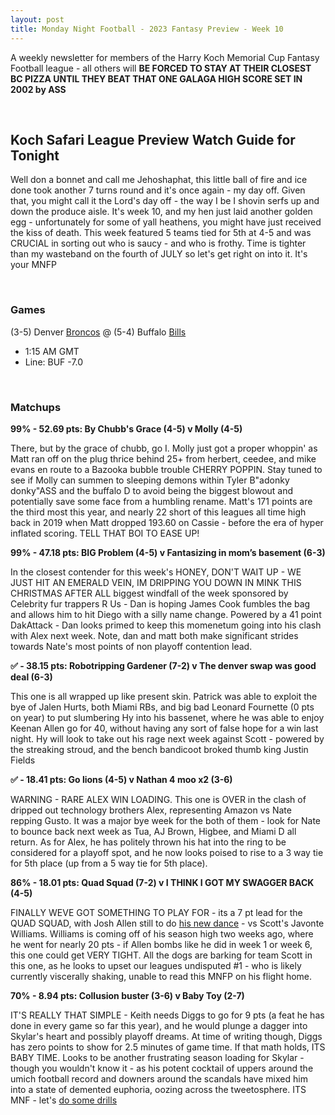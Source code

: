 ```yaml
---
layout: post
title: Monday Night Football - 2023 Fantasy Preview - Week 10
---
```


A weekly newsletter for members of the Harry Koch Memorial Cup Fantasy Football league - all others will **BE FORCED TO STAY AT THEIR CLOSEST BC PIZZA UNTIL THEY BEAT THAT ONE GALAGA HIGH SCORE SET IN 2002 by ASS**

<br/>

## Koch Safari League Preview Watch Guide for Tonight

Well don a bonnet and call me Jehoshaphat, this little ball of fire and ice done took another 7 turns round and it's once again - my day off. Given that, you might call it the Lord's day off - the way I be I shovin serfs up and down the produce aisle. It's week 10, and my hen just laid another golden egg - unfortunately for some of yall heathens, you might have just received the kiss of death. This week featured 5 teams tied for 5th at 4-5 and was CRUCIAL in sorting out who is saucy - and who is frothy. Time is tighter than my wasteband on the fourth of JULY so let's get right on into it. It's your MNFP 

<br/>

### Games
(3-5) Denver [Broncos](https://www.fodors.com/wp-content/uploads/2020/01/FlippedHERO15384910808_f67873f124_o.jpg) @ (5-4) Buffalo [Bills](https://m.media-amazon.com/images/M/MV5BY2VhYTZhMjctZWIyOS00MTI5LWJlMDktZGY5ZGJiNGIwMmRjXkEyXkFqcGdeQXVyNTM3MDMyMDQ@._V1_.jpg)
* 1:15 AM GMT
* Line: BUF -7.0

<br/>

### Matchups

**99% - 52.69 pts: By Chubb's Grace (4-5) v Molly (4-5)**

There, but by the grace of chubb, go I. Molly just got a proper whoppin' as Matt ran off on the plug thrice behind 25+ from herbert, ceedee, and mike evans en route to a Bazooka bubble trouble CHERRY POPPIN. Stay tuned to see if Molly can summen to sleeping demons within Tyler B"adonky donky"ASS and the buffalo D to avoid being the biggest blowout and potentially save some face from a humbling rename. Matt's 171 points are the third most this year, and nearly 22 short of this leagues all time high back in 2019 when Matt dropped 193.60 on Cassie - before the era of hyper inflated scoring. TELL THAT BOI TO EASE UP!    

**99% - 47.18 pts: BIG Problem (4-5) v Fantasizing in mom’s basement (6-3)**

In the closest contender for this week's HONEY, DON'T WAIT UP - WE JUST HIT AN EMERALD VEIN, IM DRIPPING YOU DOWN IN MINK THIS CHRISTMAS AFTER ALL biggest windfall of the week sponsored by Celebrity fur trappers R Us - Dan is hoping James Cook fumbles the bag and allows him to hit Diego with a silly name change. Powered by a 41 point DakAttack - Dan looks primed to keep this momenetum going into his clash with Alex next week. Note, dan and matt both make significant strides towards Nate's most points of non playoff contention lead. 

**✅ - 38.15 pts: Robotripping Gardener (7-2) v The denver swap was good deal (6-3)**

This one is all wrapped up like present skin. Patrick was able to exploit the bye of Jalen Hurts, both Miami RBs, and big bad Leonard Fournette (0 pts on year) to put slumbering Hy into his bassenet, where he was able to enjoy Keenan Allen go for 40, without having any sort of false hope for a win last night. Hy will look to take out his rage next week against Scott - powered by the streaking stroud, and the bench bandicoot broked thumb king Justin Fields 

**✅ - 18.41 pts: Go lions (4-5) v Nathan 4 moo x2 (3-6)**

WARNING - RARE ALEX WIN LOADING. This one is OVER in the clash of dripped out technology brothers Alex, representing Amazon vs Nate repping Gusto. It was a major bye week for the both of them - look for Nate to bounce back next week as Tua, AJ Brown, Higbee, and Miami D all return. As for Alex, he has politely thrown his hat into the ring to be considered for a playoff spot, and he now looks poised to rise to a 3 way tie for 5th place (up from a 5 way tie for 5th place).

**86% - 18.01 pts: Quad Squad (7-2) v I THINK I GOT MY SWAGGER BACK (4-5)**

FINALLY WEVE GOT SOMETHING TO PLAY FOR - its a 7 pt lead for the QUAD SQUAD, with Josh Allen still to do [his new dance](https://www.youtube.com/watch?v=qiBvrsnB1cU) - vs Scott's Javonte Williams. Williams is coming off of his season high two weeks ago, where he went for nearly 20 pts - if Allen bombs like he did in week 1 or week 6, this one could get VERY TIGHT. All the dogs are barking for team Scott in this one, as he looks to upset our leagues undisputed #1 - who is likely currently viscerally shaking, unable to read this MNFP on his flight home. 

**70% - 8.94 pts: Collusion buster (3-6) v Baby Toy (2-7)**

IT'S REALLY THAT SIMPLE - Keith needs Diggs to go for 9 pts (a feat he has done in every game so far this year), and he would plunge a dagger into Skylar's heart and possibly playoff dreams. At time of writing though, Diggs has zero points to show for 2.5 minutes of game time. If that math holds, ITS BABY TIME. Looks to be another frustrating season loading for Skylar - though you wouldn't know it - as his potent cocktail of uppers around the umich football record and downers around the scandals have mixed him into a state of demented euphoria, oozing across the tweetosphere. ITS MNF - let's [do some drills](https://www.youtube.com/watch?v=KuXDKqfgyug) 

<br/>
